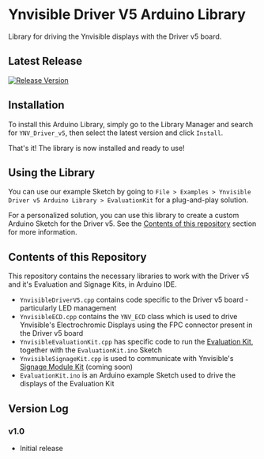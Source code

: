 # Ynvisible Driver V5 Arduino Library

Library for driving the Ynvisible displays with the Driver v5 board.

## Latest Release
[![Release Version](https://img.shields.io/github/release/Ynvisible-Electronics/YNV-Driver-v5-Arduino-Library.svg)](https://github.com/Ynvisible-Electronics/YNV-Driver-v5-Arduino-Library/releases/latest/)

## Installation
To install this Arduino Library, simply go to the Library Manager and search for `YNV_Driver_v5`, then select the latest version and click `Install`.

That's it! The library is now installed and ready to use!

## Using the Library

You can use our example Sketch by going to `File > Examples > Ynvisible Driver v5 Arduino Library > EvaluationKit` for a plug-and-play solution.

For a personalized solution, you can use this library to create a custom Arduino Sketch for the Driver v5. See the [Contents of this repository](https://github.com/Ynvisible-Electronics/YNV-Driver-v5-Arduino-Library/edit/main/README.md#contents-of-this-repository) section for more information.

## Contents of this Repository
This repository contains the necessary libraries to work with the Driver v5 and it's Evaluation and Signage Kits, in Arduino IDE.
 * `YnvisibleDriverV5.cpp` contains code specific to the Driver v5 board - particularly LED management
 * `YnvisibleECD.cpp` contains the `YNV_ECD` class which is used to drive Ynvisible's Electrochromic Displays using the FPC connector present in the Driver v5 board
 * `YnvisibleEvaluationKit.cpp` has specific code to run the [Evaluation Kit](https://www.ynvisible.com/shop#shop), together with the `EvaluationKit.ino` Sketch
 * `YnvisibleSignageKit.cpp` is used to communicate with Ynvisible's [Signage Module Kit](https://www.ynvisible.com/shop#shop) (coming soon)
 * `EvaluationKit.ino` is an Arduino example Sketch used to drive the displays of the Evaluation Kit 

## Version Log
### v1.0
- Initial release
